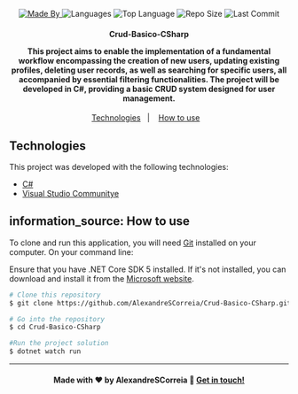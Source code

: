 <p align="center">
    <a href="www.linkedin.com/in/alexandrescorreia">
        <img alt="Made By" src="https://img.shields.io/static/v1?label=Made%20By&message=AlexandreSCorreia&color=orange&style=for-the-badge"/>
    </a>
  
  <img alt="Languages" src="https://img.shields.io/github/languages/count/AlexandreSCorreia/Crud-Basico-CSharp?style=for-the-badge"/>
  
  <img alt="Top Language" src="https://img.shields.io/github/languages/top/AlexandreSCorreia/Crud-Basico-CSharp?style=for-the-badge"/>
  
  <img alt="Repo Size" src="https://img.shields.io/github/repo-size/AlexandreSCorreia/Crud-Basico-CSharp?style=for-the-badge"/>
  
  <img alt="Last Commit" src="https://img.shields.io/github/last-commit/AlexandreSCorreia/Crud-Basico-CSharp?style=for-the-badge"/>
</p>

<h4 align="center">
  <p>Crud-Basico-CSharp</p>
  <p>
    This project aims to enable the implementation of a fundamental workflow encompassing the creation of new users, updating existing profiles, 
    deleting user records, as well as searching for specific users, all accompanied by essential filtering functionalities. 
    The project will be developed in C#, providing a basic CRUD system designed for user management.
  </p>
</h4>

<p align="center">
  <a href="#technologies">Technologies</a>&nbsp;&nbsp;&nbsp;|&nbsp;&nbsp;&nbsp;
  <a href="#information_source-how-to-use">How to use</a>&nbsp;&nbsp;&nbsp;
</p>

<!--
<p align="center">
  <img alt="Scene" src="images/img01.png">
</p>
-->
## Technologies

This project was developed with the following technologies:

- [C#](https://learn.microsoft.com/pt-br/dotnet/csharp/)
- [Visual Studio Communitye][vsc]

## information_source: How to use

To clone and run this application, you will need [Git](https://git-scm.com) installed on your computer. On your command line:

Ensure that you have .NET Core SDK 5 installed. If it's not installed, you can download and install it from the [Microsoft website](https://dotnet.microsoft.com/pt-br/download/dotnet/5.0).

```bash
# Clone this repository
$ git clone https://github.com/AlexandreSCorreia/Crud-Basico-CSharp.git

# Go into the repository
$ cd Crud-Basico-CSharp

#Run the project solution
$ dotnet watch run 
```

<!-- ## License

This project is under the MIT license. See the [LICENSE]() for more information. -->

---

<h4 align="center">
    Made with ♥ by AlexandreSCorreia 👋 <a href="www.linkedin.com/in/alexandrescorreia" target="_blank">Get in touch!</a>
</h4>

[vsc]: https://visualstudio.microsoft.com/pt-br/vs/community/
